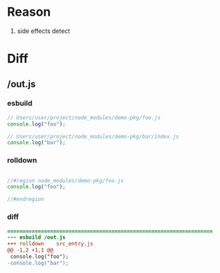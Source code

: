 # Reason
1. side effects detect
# Diff
## /out.js
### esbuild
```js
// Users/user/project/node_modules/demo-pkg/foo.js
console.log("foo");

// Users/user/project/node_modules/demo-pkg/bar/index.js
console.log("bar");
```
### rolldown
```js

//#region node_modules/demo-pkg/foo.js
console.log("foo");

//#endregion

```
### diff
```diff
===================================================================
--- esbuild	/out.js
+++ rolldown	src_entry.js
@@ -1,2 +1,1 @@
 console.log("foo");
-console.log("bar");

```